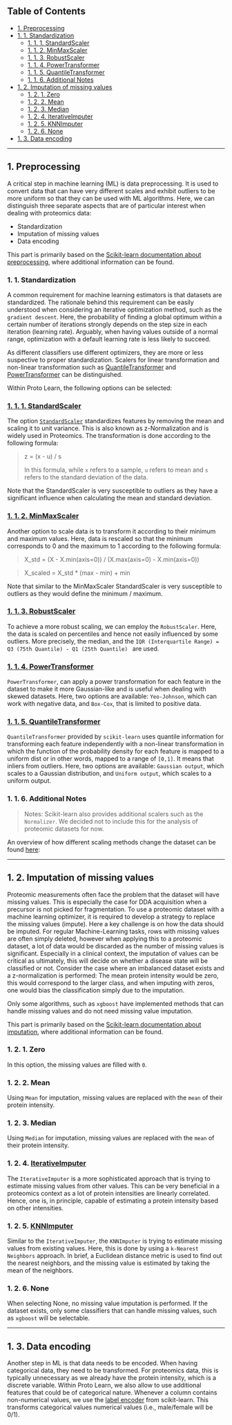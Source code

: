 ## **Table of Contents**

- [1. Preprocessing](#1-preprocessing)
- [1. 1. Standardization](#1-1-standardization)
  * [1. 1. 1. StandardScaler](#1-1-1-standardscaler)
  * [1. 1. 2. MinMaxScaler](#1-1-2-minmaxscaler)
  * [1. 1. 3. RobustScaler](#1-1-3-robustscaler)
  * [1. 1. 4. PowerTransformer](#1-1-4-powertransformer)
  * [1. 1. 5. QuantileTransformer](#1-1-5-quantiletransformer)
  * [1. 1. 6. Additional Notes](#1-1-6-additional-notes)
- [1. 2. Imputation of missing values](#1-2-imputation-of-missing-values)
  * [1. 2. 1. Zero](#1-2-1-zero)
  * [1. 2. 2. Mean](#1-2-2-mean)
  * [1. 2. 3. Median](#1-2-3-median)
  * [1. 2. 4. IterativeImputer](#1-2-4-iterativeimputer)
  * [1. 2. 5. KNNImputer](#1-2-5-knnimputer)
  * [1. 2. 6. None](#1-2-6-none)
- [1. 3. Data encoding](#1-3-data-encoding)
---

## 1. Preprocessing

A critical step in machine learning (ML) is data preprocessing. It is used to convert data that can have very different scales and exhibit outliers to be more uniform so that they can be used with ML algorithms. Here, we can distinguish three separate aspects that are of particular interest when dealing with proteomics data:

* Standardization
* Imputation of missing values
* Data encoding

This part is primarily based on the [Scikit-learn documentation about preprocessing](https://scikit-learn.org/stable/modules/preprocessing.html), where additional information can be found.

### 1. 1. Standardization

A common requirement for machine learning estimators is that datasets are standardized. The rationale behind this requirement can be easily understood when considering an iterative optimization method, such as the `gradient descent`. Here, the probability of finding a global optimum within a certain number of iterations strongly depends on the step size in each iteration (learning rate). Arguably, when having values outside of a normal range, optimization with a default learning rate is less likely to succeed.

As different classifiers use different optimizers, they are more or less suspective to proper standardization. Scalers for linear transformation and non-linear transformation such as [QuantileTransformer](#1-1-5-quantiletransformer) and  [PowerTransformer](#1-1-4-powertransformer) can be distinguished.

Within Proto Learn, the following options can be selected:

### [1. 1. 1. StandardScaler](https://scikit-learn.org/stable/modules/generated/sklearn.preprocessing.StandardScaler.html)

The option [`StandardScaler`](https://scikit-learn.org/stable/modules/generated/sklearn.preprocessing.StandardScaler.html) standardizes features by removing the mean and scaling it to unit variance. This is also known as z-Normalization and is widely used in Proteomics. 
The transformation is done according to the following formula:

> z = (x - u) / s
>
> In this formula, while `x` refers to a sample, `u` refers to mean and `s` refers to the standard deviation of the data.

Note that the StandardScaler is very susceptible to outliers as they have a significant influence when calculating the mean and standard deviation.

### [1. 1. 2. MinMaxScaler](https://scikit-learn.org/stable/modules/generated/sklearn.preprocessing.MinMaxScaler.html)
Another option to scale data is to transform it according to their minimum and maximum values. Here, data is rescaled so that the minimum corresponds to 0 and the maximum to 1 according to the following formula:

> X_std = (X - X.min(axis=0)) / (X.max(axis=0) - X.min(axis=0))

> X_scaled = X_std * (max - min) + min

Note that similar to the MinMaxScaler StandardScaler is very susceptible to outliers as they would define the minimum / maximum.

### [1. 1. 3. RobustScaler](https://scikit-learn.org/stable/modules/generated/sklearn.preprocessing.RobustScaler.html)
To achieve a more robust scaling, we can employ the `RobustScaler`. Here, the data is scaled on percentiles and hence not easily influenced by some outliers. More precisely, the median, and the `IQR (Interquartile Range) = Q3 (75th Quantile) - Q1 (25th Quantile) ` are used.

### [1. 1. 4. PowerTransformer](https://scikit-learn.org/stable/modules/generated/sklearn.preprocessing.PowerTransformer.html)

`PowerTransformer`, can apply a power transformation for each feature in the dataset to make it more Gaussian-like and is useful when dealing with skewed datasets. Here, two options are available: `Yeo-Johnson`, which can work with negative data, and `Box-Cox`, that is limited to positive data.

### [1. 1. 5. QuantileTransformer](https://scikit-learn.org/stable/modules/generated/sklearn.preprocessing.QuantileTransformer.html)
`QuantileTransformer` provided by `scikit-learn` uses quantile information for transforming each feature independently with a non-linear transformation in which the function of the probability density for each feature is mapped to a uniform dist or in other words, mapped to a range of `[0,1]`. It means that inliers from outliers. Here, two options are available: `Gaussian output`, which scales to a Gaussian distribution, and `Uniform output`, which scales to a uniform output.

### 1. 1. 6. Additional Notes

> Notes: Scikit-learn also provides additional scalers such as the `Normalizer`. We decided not to include this for the analysis of proteomic datasets for now.

An overview of how different scaling methods change the dataset can be found [here](https://scikit-learn.org/stable/auto_examples/preprocessing/plot_all_scaling.html):

---

## 1. 2. Imputation of missing values

Proteomic measurements often face the problem that the dataset will have missing values. This is especially the case for DDA acquisition when a precursor is not picked for fragmentation. To use a proteomic dataset with a machine learning optimizer, it is required to develop a strategy to replace the missing values (impute). Here a key challenge is on how the data should be imputed. For regular Machine-Learning tasks, rows with missing values are often simply deleted, however when applying this to a proteomic dataset, a lot of data would be discarded as the number of missing values is significant. Especially in a clinical context, the imputation of values can be critical as ultimately, this will decide on whether a disease state will be classified or not. Consider the case where an imbalanced dataset exists and a z-normalization is performed: The mean protein intensity would be zero, this would correspond to the larger class, and when imputing with zeros, one would bias the classification simply due to the imputation.

Only some algorithms, such as `xgboost` have implemented methods that can handle missing values and do not need missing value imputation.

This part is primarily based on the [Scikit-learn documentation about imputation](https://scikit-learn.org/stable/modules/impute.html), where additional information can be found.
### 1. 2. 1. Zero
In this option, the missing values are filled with `0`.

### 1. 2. 2. Mean
Using `Mean` for imputation, missing values are replaced with the `mean` of their protein intensity.

### 1. 2. 3. Median
Using `Median` for imputation, missing values are replaced with the `mean` of their protein intensity.

### 1. 2. 4. [IterativeImputer](https://scikit-learn.org/stable/modules/generated/sklearn.impute.IterativeImputer.html#sklearn.impute.IterativeImputer)
The `IterativeImputer` is a more sophisticated approach that is trying to estimate missing values from other values. This can be very beneficial in a proteomics context as a lot of protein intensities are linearly correlated. Hence, one is, in principle, capable of estimating a protein intensity based on other intensities.

### 1. 2. 5. [KNNImputer](https://scikit-learn.org/stable/modules/generated/sklearn.impute.KNNImputer.html#sklearn.impute.KNNImputer)
Similar to the `IterativeImputer`, the `KNNImputer` is trying to estimate missing values from existing values. Here, this is done by using a `k-Nearest Neighbors` approach. In brief, a Euclidean distance metric is used to find out the nearest neighbors, and the missing value is estimated by taking the mean of the neighbors.

### 1. 2. 6. None
When selecting None, no missing value imputation is performed. If the dataset exists, only some classifiers that can handle missing values, such as `xgboost` will be selectable.

---
## 1. 3. Data encoding
Another step in ML is that data needs to be encoded. When having categorical data, they need to be transformed. For proteomics data, this is typically unnecessary as we already have the protein intensity, which is a discrete variable. Within Proto Learn, we also allow to use additional features that could be of categorical nature. Whenever a column contains non-numerical values, we use the [label encoder](https://scikit-learn.org/stable/modules/generated/sklearn.preprocessing.LabelEncoder.html) from scikit-learn. This transforms categorical values numerical values (i.e., male/female will be 0/1).